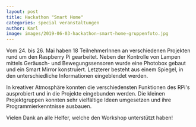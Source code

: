 ```yaml
---
layout: post
title: Hackathon "Smart Home"
categories: special veranstaltungen
author: Karl
image: images/2019-06-03-hackathon-smart-home-gruppenfoto.jpg
---
```


Vom 24. bis 26. Mai haben 18 TeilnehmerInnen an verschiedenen Projekten rund um
den Raspberry Pi gearbeitet.
Neben der Kontrolle von Lampen mittels Geräusch- und Bewegungssensoren wurde
eine Photobox gebaut und ein Smart Mirror konstruiert.
Letzterer besteht aus einem Spiegel, in den unterschiedliche Informationen
eingeblendet werden.

In kreativer Atmosphäre konnten die verschiedensten Funktionen des RPi's
ausprobiert und in die Projekte eingebunden werden.
Die kleinen Projektgruppen konnten sehr vielfältige Ideen umgesetzen und ihre
Programmierkenntnisse ausbauen.

Vielen Dank an alle Helfer, welche den Workshop unterstützt haben!
